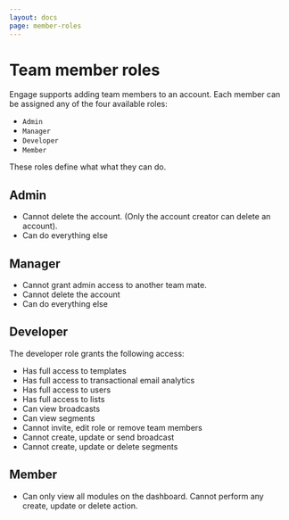 ```yaml
---
layout: docs
page: member-roles
---
```

# Team member roles

Engage supports adding team members to an account. Each member can be assigned any of the four available roles:

- `Admin`
- `Manager`
- `Developer`
- `Member`

These roles define what what they can do.

## Admin
- Cannot delete the account. (Only the account creator can delete an account).
- Can do everything else
	
## Manager
- Cannot grant admin access to another team mate.
- Cannot delete the account
- Can do everything else

## Developer
The developer role grants the following access:
- Has full access to templates
- Has full access to transactional email analytics
- Has full access to users
- Has full access to lists
- Can view broadcasts
- Can view segments
- Cannot invite, edit role or remove team members
- Cannot create, update or send broadcast
- Cannot create, update or delete segments

## Member
- Can only view all modules on the dashboard. Cannot perform any create, update or delete action.
